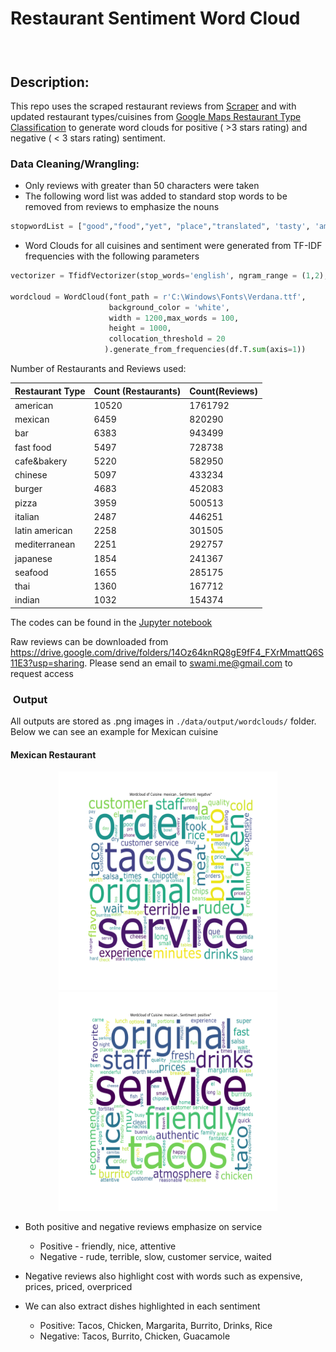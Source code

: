 Restaurant Sentiment Word Cloud
=====================================

###  

Description:
------------

This repo uses the scraped restaurant reviews from [Scraper](https://github.com/swami84/restaurant_review_scraper) and with updated restaurant types/cuisines from [Google Maps Restaurant Type Classification](https://github.com/swami84/NLP_Text-Classification) to generate word clouds for positive ( >3 stars rating) and negative ( < 3 stars  rating) sentiment.

### Data Cleaning/Wrangling:

- Only reviews with greater than 50 characters were taken
- The following word list was added to standard stop words to be removed from reviews to emphasize the nouns

```python
stopwordList = ["good","food","yet", "place","translated", 'tasty', 'amazing', 'one', 'especially', 'definitely','best', 'really','excellent', 'love', 'restaurant', 'awesome','coming','think', 'though','perfect','taste', 'eat', 've', 'got', 'location', 'first', 'time','go', 'back','yummy','liked','know', 'everything', 'need', 'came', 'come','loved', 'enjoy', 'well','better','make', 'sure', 'want','try', 'meal','thing', 'much', 'll', 'say','even','probably', 'must', 'tasted', 'visit', 'wow','ask','never', 're', 'd', 'ask', 'asked','went', 'visit', 'person', 'people', 'absolutely','look', 'looked','friend', 'wife','went','made', 'ok','ate', 'eating', 'eat','wasn', 'didn', 'm', 'way','left','use','actually', "google", 'great', 'delicious', 'like' , 'lot', 'still', 'thank','won', 'nothing','see','gave', 'guy', 'cook', 'last', 'top', 'used','enjoyed', 'least', 'little', 'thought', 'guess','tried','return', 'tried','told','tell','point','okay', 'instead', 'ordering', 'anything','every', 'seem','something', 'husband', 'leave', 'right', 'second', 'call', 'served','couldn','waiter', 'waitress','bad', 'give', 'awful','disappoint', 'disappointing','usually', 'pretty','awful','let','sorry','said', 'maybe', 'someone', 'table', 'dont', 'done', 'table','worst', 'attitude','plate', 'maybe','server', 'wanted','unfortunately', 'horrible', 'menu', 'open', 'two','things', 'around', 'inside','another', 'item', 'bit', 'called', 'everyone', 'given', 'walked', 'understand', 'us','seems', 'find','put', 'alway','disappointed', 'u', 'put', 'literally', 'going' , 'ordered', 'like', 'either','brought', 'feel', 'serve', 'saw', 'time','honestly', 'friends']  + rest_types
```

- Word Clouds for all cuisines and sentiment were generated from TF-IDF frequencies with the following parameters 

```python
vectorizer = TfidfVectorizer(stop_words='english', ngram_range = (1,2), min_df = .01)

wordcloud = WordCloud(font_path = r'C:\Windows\Fonts\Verdana.ttf',
                      background_color = 'white',
                      width = 1200,max_words = 100,
                      height = 1000,
                      collocation_threshold = 20           
                     ).generate_from_frequencies(df.T.sum(axis=1))
```

Number of Restaurants and Reviews used:

| Restaurant Type | Count (Restaurants) | Count(Reviews) |
| --------------- | ------------------- | -------------- |
| american        | 10520               | 1761792        |
| mexican         | 6459                | 820290         |
| bar             | 6383                | 943499         |
| fast food       | 5497                | 728738         |
| cafe&bakery     | 5220                | 582950         |
| chinese         | 5097                | 433234         |
| burger          | 4683                | 452083         |
| pizza           | 3959                | 500513         |
| italian         | 2487                | 446251         |
| latin american  | 2258                | 301505         |
| mediterranean   | 2251                | 292757         |
| japanese        | 1854                | 241367         |
| seafood         | 1655                | 285175         |
| thai            | 1360                | 167712         |
| indian          | 1032                | 154374         |

The codes can be found in the [ Jupyter notebook](https://github.com/swami84/restaurant_sentiment_word_cloud/blob/master/notebooks/Sentiment%20Word%20Cloud%20by%20Cuisine.ipynb)

Raw reviews can be downloaded from https://drive.google.com/drive/folders/14Oz64knRQ8gE9fF4_FXrMmattQ6S11E3?usp=sharing. Please send an email to [swami.me@gmail.com](mailto:swami.me@gmail.com) to request access

###  Output

All outputs are stored as .png images in `./data/output/wordclouds/` folder. Below we can see an example for Mexican cuisine

#### Mexican Restaurant

<p align="center">
    <img src="https://github.com/swami84/restaurant_sentiment_word_cloud/raw/master/data/output/wordclouds/mexican/mexican_negative.png#Negative Sentiment" height="350" width="350"/>
    <img src="https://raw.githubusercontent.com/swami84/restaurant_sentiment_word_cloud/master/data/output/wordclouds/mexican/mexican_positive.png#Positive Sentiment" height="350" width="350"/>
</p>

- Both positive and negative reviews emphasize on service

  - Positive - friendly, nice, attentive
  - Negative - rude, terrible, slow,  customer service, waited

- Negative reviews also highlight cost with words such as expensive, prices, priced, overpriced

- We can also extract dishes highlighted in each sentiment

  - Positive: Tacos, Chicken, Margarita, Burrito, Drinks, Rice
  - Negative: Tacos, Burrito, Chicken, Guacamole

  

  



